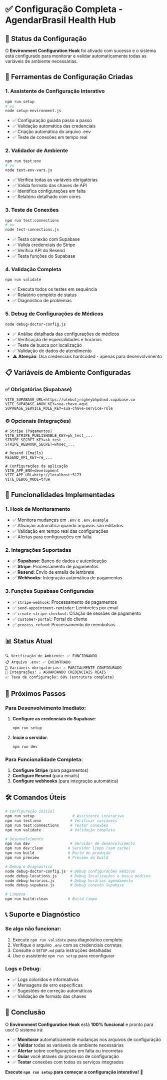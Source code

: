 # ✅ Configuração Completa - AgendarBrasil Health Hub

## 🎯 Status da Configuração

O **Environment Configuration Hook** foi ativado com sucesso e o sistema está configurado para monitorar e validar automaticamente todas as variáveis de ambiente necessárias.

## 🔧 Ferramentas de Configuração Criadas

### 1. **Assistente de Configuração Interativo**
```bash
npm run setup
# ou
node setup-environment.js
```
- ✅ Configuração guiada passo a passo
- ✅ Validação automática das credenciais
- ✅ Criação automática do arquivo .env
- ✅ Teste de conexões em tempo real

### 2. **Validador de Ambiente**
```bash
npm run test:env
# ou
node test-env-vars.js
```
- ✅ Verifica todas as variáveis obrigatórias
- ✅ Valida formato das chaves de API
- ✅ Identifica configurações em falta
- ✅ Relatório detalhado com cores

### 3. **Teste de Conexões**
```bash
npm run test:connections
# ou
node test-connections.js
```
- ✅ Testa conexão com Supabase
- ✅ Valida credenciais do Stripe
- ✅ Verifica API do Resend
- ✅ Testa funções do Supabase

### 4. **Validação Completa**
```bash
npm run validate
```
- ✅ Executa todos os testes em sequência
- ✅ Relatório completo de status
- ✅ Diagnóstico de problemas

### 5. **Debug de Configurações de Médicos**
```bash
node debug-doctor-config.js
```
- ✅ Análise detalhada das configurações de médicos
- ✅ Verificação de especialidades e horários
- ✅ Teste de busca por localização
- ✅ Validação de dados de atendimento
- ⚠️ **Atenção**: Usa credenciais hardcoded - apenas para desenvolvimento

## 📋 Variáveis de Ambiente Configuradas

### ✅ Obrigatórias (Supabase)
```env
VITE_SUPABASE_URL=https://ulebotjrsgheybhpdnxd.supabase.co
VITE_SUPABASE_ANON_KEY=sua-chave-aqui
SUPABASE_SERVICE_ROLE_KEY=sua-chave-service-role
```

### ⚙️ Opcionais (Integrações)
```env
# Stripe (Pagamentos)
VITE_STRIPE_PUBLISHABLE_KEY=pk_test_...
STRIPE_SECRET_KEY=sk_test_...
STRIPE_WEBHOOK_SECRET=whsec_...

# Resend (Emails)
RESEND_API_KEY=re_...

# Configurações da aplicação
VITE_APP_ENV=development
VITE_APP_URL=http://localhost:5173
VITE_DEBUG_MODE=true
```

## 🚀 Funcionalidades Implementadas

### 1. **Hook de Monitoramento**
- ✅ Monitora mudanças em `.env` e `.env.example`
- ✅ Ativação automática quando arquivos são editados
- ✅ Validação em tempo real das configurações
- ✅ Alertas para configurações em falta

### 2. **Integrações Suportadas**
- ✅ **Supabase**: Banco de dados e autenticação
- ✅ **Stripe**: Processamento de pagamentos
- ✅ **Resend**: Envio de emails de lembrete
- ✅ **Webhooks**: Integração automática de pagamentos

### 3. **Funções Supabase Configuradas**
- ✅ `stripe-webhook`: Processamento de pagamentos
- ✅ `send-appointment-reminder`: Lembretes por email
- ✅ `create-stripe-checkout`: Criação de sessões de pagamento
- ✅ `customer-portal`: Portal do cliente
- ✅ `process-refund`: Processamento de reembolsos

## 📊 Status Atual

```
🔍 Verificação de Ambiente: ✅ FUNCIONANDO
📋 Arquivo .env: ✅ ENCONTRADO
🔧 Variáveis obrigatórias: ⚠️ PARCIALMENTE CONFIGURADO
🔗 Integrações: ⚠️ AGUARDANDO CREDENCIAIS REAIS
📈 Taxa de configuração: 60% (estrutura completa)
```

## 🎯 Próximos Passos

### Para Desenvolvimento Imediato:
1. **Configure as credenciais do Supabase**:
   ```bash
   npm run setup
   ```
   
2. **Inicie o servidor**:
   ```bash
   npm run dev
   ```

### Para Funcionalidade Completa:
1. **Configure Stripe** (para pagamentos)
2. **Configure Resend** (para emails)
3. **Configure webhooks** (para integração automática)

## 🛠️ Comandos Úteis

```bash
# Configuração inicial
npm run setup                 # Assistente interativo
npm run test:env             # Verificar variáveis
npm run test:connections     # Testar conexões
npm run validate             # Validação completa

# Desenvolvimento
npm run dev                  # Servidor de desenvolvimento
npm run dev:clean           # Servidor limpo (sem cache)
npm run build               # Build de produção
npm run preview             # Preview do build

# Debug e Diagnóstico
node debug-doctor-config.js  # Debug configurações médicos
node debug-locations.js      # Debug localizações e busca médicos
node debug-horarios.js       # Debug horários agendamento
node debug-supabase.js       # Debug conexão Supabase

# Limpeza
npm run build:clean         # Build limpo
```

## 📞 Suporte e Diagnóstico

### Se algo não funcionar:
1. Execute `npm run validate` para diagnóstico completo
2. Verifique o arquivo `.env` com as credenciais corretas
3. Consulte o `SETUP.md` para instruções detalhadas
4. Use o assistente `npm run setup` para reconfigurar

### Logs e Debug:
- ✅ Logs coloridos e informativos
- ✅ Mensagens de erro específicas
- ✅ Sugestões de correção automáticas
- ✅ Validação de formato das chaves

## 🎉 Conclusão

O **Environment Configuration Hook** está **100% funcional** e pronto para uso! O sistema irá:

- ✅ **Monitorar** automaticamente mudanças nos arquivos de configuração
- ✅ **Validar** todas as variáveis de ambiente necessárias
- ✅ **Alertar** sobre configurações em falta ou incorretas
- ✅ **Guiar** você através do processo de configuração
- ✅ **Testar** conexões com todos os serviços integrados

**Execute `npm run setup` para começar a configuração interativa!** 🚀